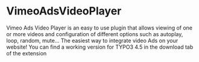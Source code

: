 # VimeoAdsVideoPlayer
Vimeo Ads Video Player is an easy to use plugin that allows viewing of one or more videos and configuration of different options such as autoplay, loop, random, mute... The easiest way to integrate video Ads on your website! You can find a working version for TYPO3 4.5 in the download tab of the extension
